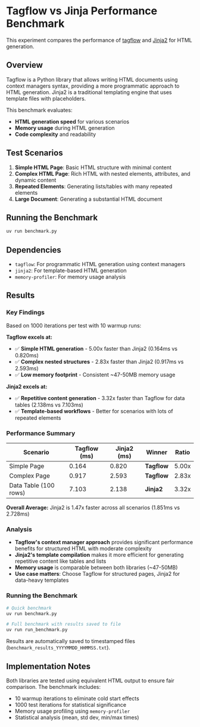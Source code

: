 # Tagflow vs Jinja Performance Benchmark

This experiment compares the performance of [tagflow](https://github.com/lessrest/tagflow) and [Jinja2](https://jinja.palletsprojects.com/en/stable/) for HTML generation.

## Overview

Tagflow is a Python library that allows writing HTML documents using context managers syntax, providing a more programmatic approach to HTML generation. Jinja2 is a traditional templating engine that uses template files with placeholders.

This benchmark evaluates:
- **HTML generation speed** for various scenarios
- **Memory usage** during HTML generation
- **Code complexity** and readability

## Test Scenarios

1. **Simple HTML Page**: Basic HTML structure with minimal content
2. **Complex HTML Page**: Rich HTML with nested elements, attributes, and dynamic content
3. **Repeated Elements**: Generating lists/tables with many repeated elements
4. **Large Document**: Generating a substantial HTML document

## Running the Benchmark

```bash
uv run benchmark.py
```

## Dependencies

- `tagflow`: For programmatic HTML generation using context managers
- `jinja2`: For template-based HTML generation
- `memory-profiler`: For memory usage analysis

## Results

### Key Findings

Based on 1000 iterations per test with 10 warmup runs:

**Tagflow excels at:**
- ✅ **Simple HTML generation** - 5.00x faster than Jinja2 (0.164ms vs 0.820ms)
- ✅ **Complex nested structures** - 2.83x faster than Jinja2 (0.917ms vs 2.593ms)
- ✅ **Low memory footprint** - Consistent ~47-50MB memory usage

**Jinja2 excels at:**
- ✅ **Repetitive content generation** - 3.32x faster than Tagflow for data tables (2.138ms vs 7.103ms)
- ✅ **Template-based workflows** - Better for scenarios with lots of repeated elements

### Performance Summary

| Scenario | Tagflow (ms) | Jinja2 (ms) | Winner | Ratio |
|----------|--------------|-------------|---------|-------|
| Simple Page | 0.164 | 0.820 | **Tagflow** | 5.00x |
| Complex Page | 0.917 | 2.593 | **Tagflow** | 2.83x |
| Data Table (100 rows) | 7.103 | 2.138 | **Jinja2** | 3.32x |

**Overall Average:** Jinja2 is 1.47x faster across all scenarios (1.851ms vs 2.728ms)

### Analysis

- **Tagflow's context manager approach** provides significant performance benefits for structured HTML with moderate complexity
- **Jinja2's template compilation** makes it more efficient for generating repetitive content like tables and lists
- **Memory usage** is comparable between both libraries (~47-50MB)
- **Use case matters**: Choose Tagflow for structured pages, Jinja2 for data-heavy templates

### Running the Benchmark

```bash
# Quick benchmark
uv run benchmark.py

# Full benchmark with results saved to file
uv run run_benchmark.py
```

Results are automatically saved to timestamped files (`benchmark_results_YYYYMMDD_HHMMSS.txt`).

## Implementation Notes

Both libraries are tested using equivalent HTML output to ensure fair comparison. The benchmark includes:
- 10 warmup iterations to eliminate cold start effects
- 1000 test iterations for statistical significance 
- Memory usage profiling using `memory-profiler`
- Statistical analysis (mean, std dev, min/max times)
